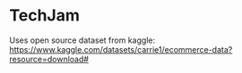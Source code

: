 # TechJam

Uses open source dataset from kaggle:
https://www.kaggle.com/datasets/carrie1/ecommerce-data?resource=download#
